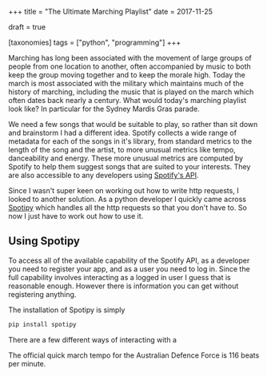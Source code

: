 +++
title = "The Ultimate Marching Playlist"
date = 2017-11-25

draft = true

[taxonomies]
tags = ["python", "programming"]
+++

Marching has long been associated with the movement of
large groups of people from one location to another,
often accompanied by music to both
keep the group moving together and to keep the morale high.
Today the march is most associated with the military
which maintains much of the history of marching,
including the music that is played on the march
which often dates back nearly a century.
What would today's marching playlist look like?
In particular for the Sydney Mardis Gras parade.

We need a few songs that would be suitable to play,
so rather than sit down and brainstorm
I had a different idea.
Spotify collects a wide range of metadata
for each of the songs in it's library,
from standard metrics to the length of the song and the artist,
to more unusual metrics like tempo, danceability and energy.
These more unusual metrics are computed by Spotify to
help them suggest songs that are suited to your interests.
They are also accessible to any developers using [Spotify's API][spotify_api].

Since I wasn't super keen on working out how to write http requests,
I looked to another solution.
As a python developer I quickly came across [Spotipy][spotipy_docs]
which handles all the http requests so that you don't have to.
So now I just have to work out how to use it.

## Using Spotipy

To access all of the available capability of the Spotify API,
as a developer you need to register your app,
and as a user you need to log in.
Since the full capability involves interacting as a logged in user
I guess that is reasonable enough.
However there is information you can get without registering anything.

The installation of Spotipy is simply

```sh
pip install spotipy
```

There are a few different ways of interacting with a

The official quick march tempo for the Australian Defence Force
is 116 beats per minute.

[spotify_api]: https://developer.spotify.com/web-api/user-guide/
[spotipy_docs]: https://spotipy.readthedocs.io/en/latest/
